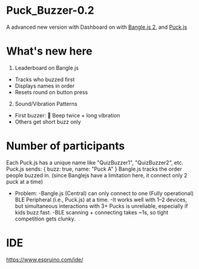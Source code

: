 # Puck_Buzzer-0.2
A advanced new version with Dashboard on with [Bangle.js 2](https://www.espruino.com/Bangle.js2), and [Puck.js](https://www.espruino.com/Puck.js)

# What's new here
1. Leaderboard on Bangle.js

- Tracks who buzzed first
- Displays names in order
- Resets round on button press

2. Sound/Vibration Patterns

- First buzzer: 🎵 Beep twice + long vibration
- Others get short buzz only

# Number of participants
Each Puck.js has a unique name like "QuizBuzzer1", "QuizBuzzer2", etc.
Puck.js sends: { buzz: true, name: "Puck A" }
Bangle.js tracks the order people buzzed in.
(since Banglejs have a limitation here, it connect only 2 puck at a time)

- Problem: 
-Bangle.js (Central) can only connect to one (Fully operational) BLE Peripheral (i.e., Puck.js) at a time.
-It works well with 1–2 devices, but simultaneous interactions with 3+ Pucks is unreliable, especially if kids buzz fast.
-BLE scanning + connecting takes ~1s, so tight competition gets clunky.

# IDE
https://www.espruino.com/ide/



